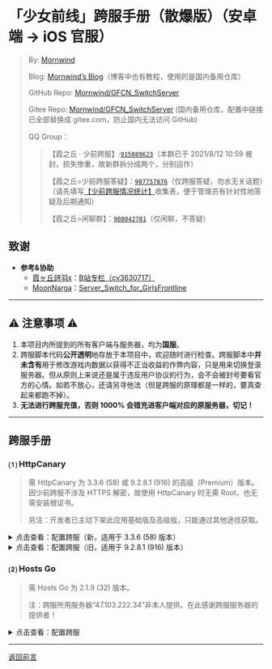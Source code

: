 # 「少女前线」跨服手册（散爆版）（安卓端 → iOS 官服）
 > By: [Mornwind](https://github.com/Mornwind)
 > 
 > Blog: [Mornwind’s Blog](https://blog.mornwind.cc)（博客中也有教程，使用的是国内备用仓库）
 > 
 > GitHub Repo: [Mornwind/GFCN_SwitchServer](https://github.com/Mornwind/GFCN_SwitchServer) 
 > 
 > Gitee Repo: [Mornwind/GFCN_SwitchServer](https://gitee.com/Mornwind/GFCN_SwitchServer) (国内备用仓库，配置中链接已全部替换成 gitee.com，防止国内无法访问 GitHub)
 > 
 > QQ Group：
 > > 【霞之丘 · 少前跨服】:[`915089623`](https://jq.qq.com/?_wv=1027&k=5rnvPAT)（本群已于 2021/8/12 10:59 被封，损失惨重，故新群拆分成两个，分别运作）
 > > 
 > > 【霞之丘⟡少前跨服答疑】：[`907757876`](https://jq.qq.com/?_wv=1027&k=wdMRfleu)（仅跨服答疑，勿水无关话题）（请先填写[【少前跨服情况统计】](https://docs.qq.com/form/page/DREpKbGVaQWtRcGhI)收集表，便于管理员有针对性地答疑及后期通知）
 > > 
 > > 【霞之丘⟡闲聊群】：[`908042781`](https://jq.qq.com/?_wv=1027&k=Ph1teaIm)（仅闲聊，不答疑）

## 致谢

- **参考&协助**
  - [霞ヶ丘詩羽x](https://space.bilibili.com/455501)：[B站专栏（cv3630717）](https://www.bilibili.com/read/cv3630717)
  - [MoonNarga](https://github.com/MoonNarga)：[Server_Switch_for_GirlsFrontline](https://github.com/MoonNarga/Server_Switch_for_GirlsFrontline)

---

## ⚠️ 注意事项 ⚠️

1. 本项目内所提到的所有客户端与服务器，均为**国服**。
2. 跨服脚本代码**公开透明**地存放于本项目中，欢迎随时进行检查。跨服脚本中**并未含有**用于修改游戏内数据以获得不正当收益的作弊内容，只是用来切换登录服务器。但从原则上来说还是属于违反用户协议的行为，会不会被封号要看官方的心情。如若不放心，还请另寻他法（但是跨服的原理都是一样的，要真查起来都跑不掉）。
3. **无法进行跨服充值，否则 1000% 会错充进客户端对应的原服务器，切记！**

---

## 跨服手册

### ⑴ HttpCanary
 > 需 HttpCanary 为 3.3.6 (58) 或 9.2.8.1 (916) 的高级（Premium）版本。因少前跨服不涉及 HTTPS 解密，故使用 HttpCanary 时无需 Root，也无需安装根证书。
 > 
 > 另注：开发者已主动下架此应用基础版及高级版，只能通过其他途径获取。

<details>
<summary>点击查看：配置跨服（新，适用于 3.3.6 (58) 版本）</summary>

1. **设置目标应用**：在首页，点击左上角“☰”按钮打开侧栏菜单，找到“目标应用”点击进入；在“目标应用”界面中，点击右上角“+”按钮进入选择应用界面；在应用列表中找到“少女前线（com.sunborn.girlsfrontline.cn）”，点击即完成添加并自动返回“目标应用”界面，可看到界面中已出现上述应用；然后点击左上角“←”按钮返回首页。
2. **设置白名单**：在首页，点击左上角“☰”按钮打开侧栏菜单，找到“黑白名单”点击进入；在“黑白名单”界面中，点击右上角“+”按钮，进入“添加 Host”界面；在“添加 Host”界面中，输入域名“gfcn-transit.gw.sunborngame.com”，然后点击右上角“✓”按钮完成添加并返回“黑白名单”界面，可看到界面中已出现上述域名，且右侧有蓝色对勾，即表示成功添加此域名到白名单；然后点击左上角“←”按钮返回首页。
3. **设置允许后台运行**：（各安卓定制系统设置方法有差异，此处不详述）将 HttpCanary 设置为允许后台运行，防止进入后台后被系统自动清理。
4. **抓取指定域名**：在首页，点击右下角纸飞机图标以启动 HttpCanary（图标变绿）；运行游戏，直至选择服务器界面（即：左上角显示“当前服务器：0服 格里芬”，下方显示“点击屏幕开始”），退出游戏并清掉游戏后台；然后再切回 HttpCanary 并点击右下角纸飞机图标以停止 HttpCanary（图标变蓝）；此时可在首页看到刚抓到的一条“少女前线”的记录，且下方显示为“POST http://gfcn-transit.gw.sunborngame.com/index.php”。
5. **为指定域名设置重写器（第一部分）**：长按第 4 步中抓到的记录，在弹出的“选择操作”菜单中，点击“重写”；在弹出的“命名重写器”界面中，为重写器取个名（如：GFCN_Adr2iOS），然后点击右上角“→”按钮；在弹出的“创建重写器”界面中，先找到“请求”→“Headers”→“Host”点击进入，然后将第二行中的“gw”替换成“ios”（即：将“gfcn-transit.gw.sunborngame.com”修改为“gfcn-transit.ios.sunborngame.com”），点击右上角“✓”按钮保存后自动返回“创建重写器”界面。
6. **为指定域名设置重写器（第二部分）**：以下两种方法**任选其一**：<br />（1）**方法一**：在“创建重写器”界面中，找到“请求”→“请求体”→“跟随客户端”，点击右侧笔状图标，在弹出的“选择方式”菜单中选择“规则替换”，在弹出的“规则编辑器”界面中，分三次点击右下角“+”按钮进入“新建规则”界面并完成以下操作：第一次在“名称”中填入“channel”，“匹配”中填入“channel=cn_mica”，“替换”中填入“channel=cn_appstore”，点击右上角“✓”按钮保存；第二次在“名称”中填入“device”，“匹配”中填入“device=adr”，“替换”中填入“device=ios”，点击右上角“✓”按钮保存；第三次在“名称”中填入“platformChannelId”，“匹配”中填入“platformChannelId=GWGW”，“替换”中填入“platformChannelId=ios”，点击右上角“✓”按钮保存；当“规则编辑器”界面显示了刚刚添加好的三条“文字替换”后，点击右上角“✓”按钮保存并自动返回“创建重写器”界面；在“创建重写器”界面，再点击右上角纸飞机图标，在弹出的“重写器创建成功”窗口中点击“好的”，完成重写器设置。<br />（2）**方法二**：：在“创建重写器”界面中，找到“请求”→“请求体”→“跟随客户端”，点击右侧笔状图标，在弹出的“选择方式”菜单中选择“在线编辑”，在弹出的“Body”界面中，将“channel=”后的“cn_mica”替换为“cn_appstore”，将“device=”后的“adr”替换为“ios”，将“platformChannelId=”后的“GWGW”替换为“ios”，然后点击右上角“✓”按钮保存并自动返回“创建重写器”界面；在“创建重写器”界面，再点击右上角纸飞机图标，在弹出的“重写器创建成功”窗口中点击“好的”，完成重写器设置。
7. **启动 HttpCanary**：点击首页右下角纸飞机图标以启动 HttpCanary（图标变绿），即可在安卓端跨服登录 iOS 国服。（如无其他使用需求，不玩游戏时别忘了停止 HttpCanary。）

</details>

<details>
<summary>点击查看：配置跨服（旧，适用于 9.2.8.1 (916) 版本）</summary>
待补充完善……
</details>

### ⑵ Hosts Go
 > 需 Hosts Go 为 2.1.9 (32) 版本。
 > 
 > 注：跨服所用服务器“47.103.222.34”非本人提供。在此感谢跨服服务器的提供者！

<details>
<summary>点击查看：配置跨服</summary>

1. **授予 Hosts Go 存储权限**：（各安卓定制系统设置方法有差异，此处不详述）首次启动应用时，同意授予 Hosts Go 存储权限，以确保 HOSTS 文件能成功导入。
2. **设置 Hosts**：在首页，点击下方“HOSTS 设置”按钮，在弹出的 HOSTS 记录界面中，点击右上角“添加 HOSTS”按钮；在弹出的“添加域名”界面中，“IP 地址”中填入“47.103.222.34”（见上方“注”），“域名”中填入“gfcn-transit.gw.sunborngame.com”，然后点击下方“添加域名”按钮完成添加；按返回键返回至首页。
3. **打开 HOSTS 保护**：在首页，找到“HOSTS 保护”，若其下方显示为“Last modified: xxx”而非“目前还未导入 HOSTS 文件，请配置 HOSTS 文件！”，即可打开“HOSTS 保护”开关。
4. **启动 Hosts Go**：点击首页下方“启动”图标以启动 Hosts Go，即可在安卓端跨服登录 iOS 国服。（如无其他使用需求，不玩游戏时别忘了停止 HttpCanary。

</details>

---

[返回前言](/README.md)
